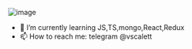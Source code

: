 ![image](https://www.codewars.com/users/rsschool_e9ffd7b026ef2d27/badges/large)
- 🌱 I’m currently learning JS,TS,mongo,React,Redux
- 📫 How to reach me: telegram @vscalett
